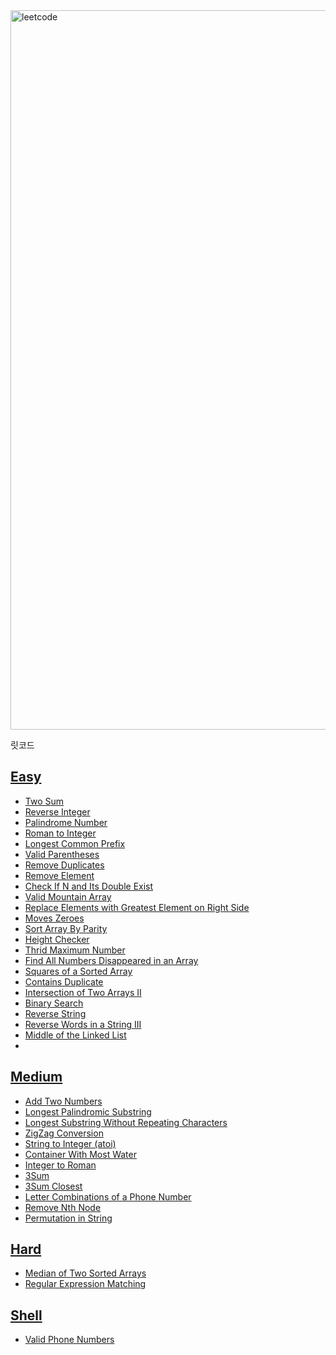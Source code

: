 <img width="1151" alt="leetcode" src="https://user-images.githubusercontent.com/42399580/126304233-faece608-54f7-40e6-987a-be59efe9e7c6.png">

릿코드

## [Easy](https://github.com/SGTYang/Algorithms/tree/main/LeetCode/Easy)
* [Two Sum](https://github.com/SGTYang/Algorithms/tree/main/LeetCode/Easy/Two%20Sum)
* [Reverse Integer](https://github.com/SGTYang/Algorithms/tree/main/LeetCode/Easy/Reverse%20Integer)
* [Palindrome Number](https://github.com/SGTYang/Algorithms/tree/main/LeetCode/Easy/Palindrome%20Number)
* [Roman to Integer](https://github.com/SGTYang/Algorithms/tree/main/LeetCode/Easy/Roman%20to%20Integer)
* [Longest Common Prefix](https://github.com/SGTYang/Algorithms/tree/main/LeetCode/Easy/Longest%20Common%20Prefix)
* [Valid Parentheses](https://github.com/SGTYang/Algorithms/tree/main/LeetCode/Easy/Valid%20Parentheses)
* [Remove Duplicates](https://github.com/SGTYang/Algorithms/tree/main/LeetCode/Easy/Remove%20Duplicates)
* [Remove Element](https://github.com/SGTYang/Algorithms/tree/main/LeetCode/Easy/Remove%20Element)
* [Check If N and Its Double Exist](https://github.com/SGTYang/Algorithms/tree/main/LeetCode/Easy/Check%20If%20N%20and%20Its%20Double%20Exist)
* [Valid Mountain Array](https://github.com/SGTYang/Algorithms/tree/main/LeetCode/Easy/Valid%20Mountain%20Array)
* [Replace Elements with Greatest Element on Right Side](https://github.com/SGTYang/Algorithms/tree/main/LeetCode/Easy/Replace%20Elements%20with%20Greatest%20Element%20on%20Right%20Side)
* [Moves Zeroes](https://github.com/SGTYang/Algorithms/tree/main/LeetCode/Easy/Move%20Zeroes)
* [Sort Array By Parity](https://github.com/SGTYang/Algorithms/tree/main/LeetCode/Easy/Sort%20Array%20By%20Parity)
* [Height Checker](https://github.com/SGTYang/Algorithms/tree/main/LeetCode/Easy/Height%20Checker)
* [Thrid Maximum Number](https://github.com/SGTYang/Algorithms/tree/main/LeetCode/Easy/Third%20Maximum%20Number)
* [Find All Numbers Disappeared in an Array](https://github.com/SGTYang/Algorithms/tree/main/LeetCode/Easy/Find%20All%20Numbers%20Disappeared%20in%20an%20Array)
* [Squares of a Sorted Array](https://github.com/SGTYang/Algorithms/tree/main/LeetCode/Easy/Squares%20of%20a%20Sorted%20Array)
* [Contains Duplicate](https://github.com/SGTYang/Algorithms/tree/main/LeetCode/Easy/Contains%20Duplicate)
* [Intersection of Two Arrays II](https://github.com/SGTYang/Algorithms/tree/main/LeetCode/Easy/Intersection%20of%20Two%20Arrays%20II)
* [Binary Search](https://github.com/SGTYang/Algorithms/tree/main/LeetCode/Easy/Binary%20Search)
* [Reverse String](https://github.com/SGTYang/Algorithms/tree/main/LeetCode/Easy/Reverse%20String)
* [Reverse Words in a String III](https://github.com/SGTYang/Algorithms/tree/main/LeetCode/Easy/Reverse%20Words%20in%20a%20String%20III)
* [Middle of the Linked List](https://github.com/SGTYang/Algorithms/tree/main/LeetCode/Easy/Middle%20of%20the%20Linked%20List)
* 

## [Medium](https://github.com/SGTYang/Algorithms/tree/main/LeetCode/Medium)
* [Add Two Numbers](https://github.com/SGTYang/Algorithms/tree/main/LeetCode/Medium/Add%20Two%20Numbers)
* [Longest Palindromic Substring](https://github.com/SGTYang/Algorithms/tree/main/LeetCode/Medium/Longest%20Palindromic%20Substring)
* [Longest Substring Without Repeating Characters](https://github.com/SGTYang/Algorithms/tree/main/LeetCode/Medium/Longest%20Substring%20Without%20Repeating%20Characters)
* [ZigZag Conversion](https://github.com/SGTYang/Algorithms/tree/main/LeetCode/Medium/ZigZag%20Conversion)
* [String to Integer (atoi)](https://github.com/SGTYang/Algorithms/tree/main/LeetCode/Medium/String%20to%20Integer%20(atoi))
* [Container With Most Water](https://github.com/SGTYang/Algorithms/tree/main/LeetCode/Medium/Container%20With%20Most%20Water)
* [Integer to Roman](https://github.com/SGTYang/Algorithms/tree/main/LeetCode/Medium/Integer%20to%20Roman)
* [3Sum](https://github.com/SGTYang/Algorithms/tree/main/LeetCode/Medium/3Sum)
* [3Sum Closest](https://github.com/SGTYang/Algorithms/tree/main/LeetCode/Medium/3Sum%20Closest)
* [Letter Combinations of a Phone Number](https://github.com/SGTYang/Algorithms/tree/main/LeetCode/Medium/Letter%20Combinations%20of%20a%20Phone%20Number)
* [Remove Nth Node](https://github.com/SGTYang/Algorithms/tree/main/LeetCode/Medium/Remove%20Nth%20Node%20From%20End%20of%20List)
* [Permutation in String](https://github.com/SGTYang/Algorithms/tree/main/LeetCode/Medium/Permutation%20in%20String)

## [Hard](https://github.com/SGTYang/Algorithms/tree/main/LeetCode/Hard)
* [Median of Two Sorted Arrays](https://github.com/SGTYang/Algorithms/tree/main/LeetCode/Hard/Median%20of%20Two%20Sorted%20Arrays)
* [Regular Expression Matching](https://github.com/SGTYang/Algorithms/tree/main/LeetCode/Hard/Regular%20Expression%20Matching)

## [Shell](https://github.com/SGTYang/Algorithms/tree/main/LeetCode/Shell/Valid%20Phone%20Numbers)
* [Valid Phone Numbers](https://github.com/SGTYang/Algorithms/tree/main/LeetCode/Shell/Valid%20Phone%20Numbers)

